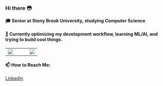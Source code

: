 ### Hi there 😳

#### 🎓 Senior at Stony Brook University, studying Computer Science

#### 🤔 Currently optimizing my development workflow, learning ML/AI, and trying to build cool things.

<table border="0" cellspacing="0" cellpadding="0">
  <tr>
    <td>
      <img src="https://github-readme-stats.vercel.app/api?username=nitsujiang&show_icons=true&theme=radical" />
    </td>
    <td width="20"></td> <!-- Spacer cell -->
    <td>
      <img src="https://github-readme-stats.vercel.app/api/top-langs/?username=nitsujiang&theme=radical&layout=compact" />
    </td>
  </tr>
</table>

#### 📫 How to Reach Me:
[LinkedIn](https://www.linkedin.com/in/jusjiang/)
